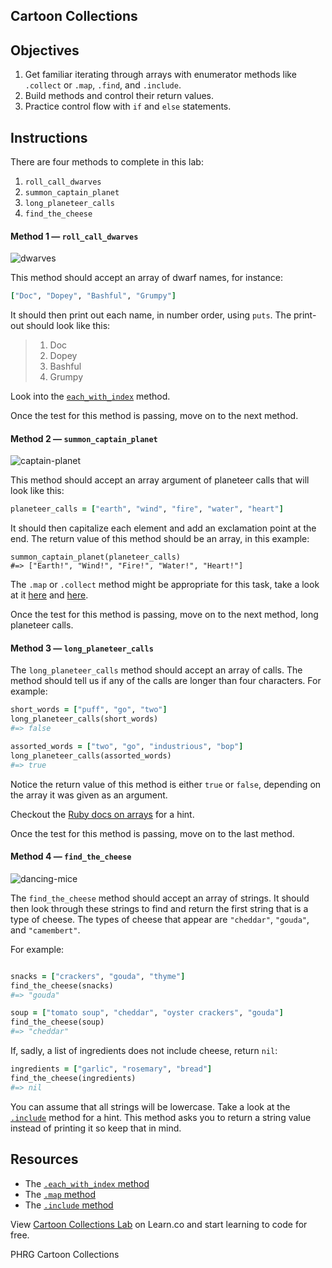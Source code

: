 ## Cartoon Collections

## Objectives

1. Get familiar iterating through arrays with enumerator methods like `.collect` or `.map`, `.find`, and `.include`. 
2. Build methods and control their return values.
3. Practice control flow with `if` and `else` statements.

## Instructions

There are four methods to complete in this lab:

1. `roll_call_dwarves`
2. `summon_captain_planet`
3. `long_planeteer_calls`
4. `find_the_cheese`

#### Method 1 — `roll_call_dwarves`

![dwarves](https://s3-us-west-2.amazonaws.com/web-dev-readme-photos/cartoon-collections/dwarves.jpg)

This method should accept an array of dwarf names, for instance:

```ruby
["Doc", "Dopey", "Bashful", "Grumpy"]
```

It should then print out each name, in number order, using `puts`. The print-out should look like this:

> 1. Doc
> 2. Dopey
> 3. Bashful
> 4. Grumpy

Look into the [`each_with_index`](http://ruby-doc.org/core/Enumerable.html#method-i-each_with_index) method. 

Once the test for this method is passing, move on to the next method.

#### Method 2 — `summon_captain_planet`

![captain-planet](https://s3-us-west-2.amazonaws.com/web-dev-readme-photos/cartoon-collections/captain-planet.jpeg)

This method should accept an array argument of planeteer calls that will look like this:

```ruby
planeteer_calls = ["earth", "wind", "fire", "water", "heart"]
```

It should then capitalize each element and add an exclamation point at the end. The return value of this method should be an array, in this example:

```
summon_captain_planet(planeteer_calls)
#=> ["Earth!", "Wind!", "Fire!", "Water!", "Heart!"]
```

The `.map` or `.collect` method might be appropriate for this task, take a look at it [here](http://stackoverflow.com/a/12084555/2890716) and [here](http://ruby-doc.org/core/Array.html#method-i-map).

Once the test for this method is passing, move on to the next method, long planeteer calls.

#### Method 3 — `long_planeteer_calls`

The `long_planeteer_calls` method should accept an array of calls. The method should tell us if any of the calls are longer than four characters. For example:

```ruby
short_words = ["puff", "go", "two"]
long_planeteer_calls(short_words)
#=> false

assorted_words = ["two", "go", "industrious", "bop"]
long_planeteer_calls(assorted_words)
#=> true
```

Notice the return value of this method is either `true` or `false`, depending on the array it was given as an argument.

Checkout the [Ruby docs on arrays](http://ruby-doc.org/core/Array.html) for a hint.

Once the test for this method is passing, move on to the last method.

#### Method 4 — `find_the_cheese`

![dancing-mice](https://s3-us-west-2.amazonaws.com/web-dev-readme-photos/cartoon-collections/cheese.jpg)

The `find_the_cheese` method should accept an array of strings. It should then look through these strings to find and return the first string that is a type of cheese. The types of cheese that appear are  `"cheddar"`, `"gouda"`, and `"camembert"`.

For example:

```ruby

snacks = ["crackers", "gouda", "thyme"]
find_the_cheese(snacks)
#=> "gouda"

soup = ["tomato soup", "cheddar", "oyster crackers", "gouda"]
find_the_cheese(soup)
#=> "cheddar"
```

If, sadly, a list of ingredients does not include cheese, return `nil`:

```ruby
ingredients = ["garlic", "rosemary", "bread"]
find_the_cheese(ingredients)
#=> nil
```

You can assume that all strings will be lowercase. Take a look at the [`.include`](http://ruby-doc.org/core/Array.html#method-i-include-3F) method for a hint. This method asks you to return a string value instead of printing it so keep that in mind.

## Resources

* The [`.each_with_index` method](http://ruby-doc.org/core/Enumerable.html#method-i-each_with_index)
* The [`.map` method](http://ruby-doc.org/core/Array.html#method-i-map)
* The [`.include` method](http://ruby-doc.org/core/Array.html#method-i-include-3F)

<p class='util--hide'>View <a href='https://learn.co/lessons/cartoon-collections'>Cartoon Collections Lab</a> on Learn.co and start learning to code for free.</p>
<p data-visibility='hidden'>PHRG Cartoon Collections</p>